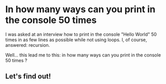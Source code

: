 # In how many ways can you print in the console 50 times

I was asked at an interview how to print in the console "Hello World" 50 times in as few lines as possible while not using loops.
I, of course, answered: recursion.

Well... this lead me to this: in how many ways can you print in the console 50 times ?

## Let's find out!